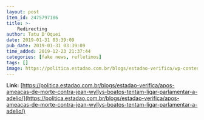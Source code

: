 ```yaml
---
layout: post
item_id: 2475797186
title: >-
    Redirecting
author: Tatu D'Oquei
date: 2019-01-31 03:39:09
pub_date: 2019-01-31 03:39:09
time_added: 2019-12-23 21:37:44
categories: [fake news, refletimos]
tags: []
image: https://politica.estadao.com.br/blogs/estadao-verifica/wp-content/uploads/sites/690/2019/01/jean-wyllys.jpg
---
```


**Link:** [https://politica.estadao.com.br/blogs/estadao-verifica/apos-ameacas-de-morte-contra-jean-wyllys-boatos-tentam-ligar-parlamentar-a-adelio/](https://politica.estadao.com.br/blogs/estadao-verifica/apos-ameacas-de-morte-contra-jean-wyllys-boatos-tentam-ligar-parlamentar-a-adelio/)


